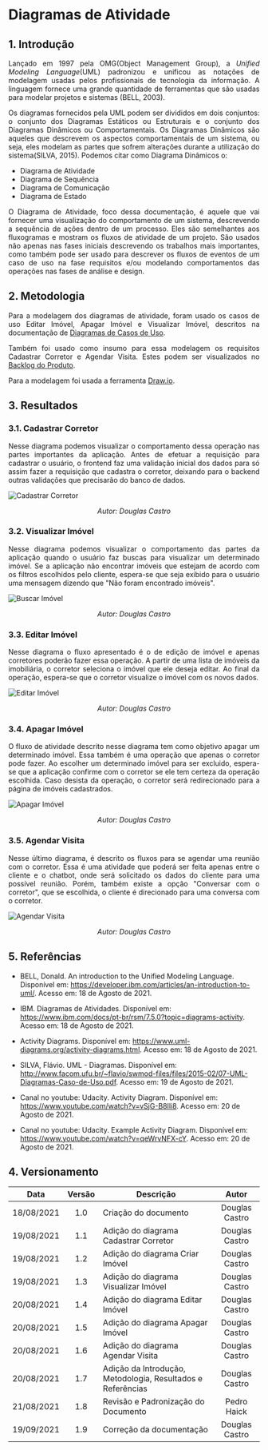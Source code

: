 # Diagramas de Atividade

## 1. Introdução

<p align="justify">
Lançado em 1997 pela OMG(Object Management Group), a <i>Unified Modeling Language</i>(UML) padronizou e unificou as notações de modelagem usadas pelos profissionais de tecnologia da informação. A linguagem fornece uma grande quantidade de ferramentas que são usadas para modelar projetos e sistemas (BELL, 2003).
</p> 

<p align="justify">
Os diagramas fornecidos pela UML podem ser divididos em dois conjuntos: o conjunto dos Diagramas Estáticos ou Estruturais e o conjunto dos Diagramas Dinâmicos ou Comportamentais. Os Diagramas Dinâmicos são aqueles que descrevem os aspectos comportamentais de um sistema, ou seja, eles modelam as partes que sofrem alterações durante a utilização do sistema(SILVA, 2015). Podemos citar como Diagrama Dinâmicos o:
</p>

* Diagrama de Atividade
* Diagrama de Sequência
* Diagrama de Comunicação
* Diagrama de Estado


<p align="justify">
O Diagrama de Atividade, foco dessa documentação, é aquele que vai fornecer uma visualização do comportamento de um sistema, descrevendo a sequência de ações dentro de um processo. Eles são semelhantes aos fluxogramas e mostram os fluxos de atividade de um projeto. São usados não apenas nas fases iniciais descrevendo os trabalhos mais importantes, como também pode ser usado para descrever os fluxos de eventos de um caso de uso na fase requisitos e/ou modelando comportamentos das operações nas fases de análise e design.
</p>

## 2. Metodologia

<p align="justify">
  Para a modelagem dos diagramas de atividade, foram usado os casos de uso Editar Imóvel, Apagar Imóvel e Visualizar Imóvel, descritos na documentação de <a href="https://unbarqdsw2021-1.github.io/2021.1_G04_Cardeal/modelagem/diagrama_casos_de_uso/">Diagramas de Casos de Uso</a>. 
</p>

<p align="justify">
  Também foi usado como insumo para essa modelagem os requisitos Cadastrar Corretor e Agendar Visita. Estes podem ser visualizados no <a href="https://unbarqdsw2021-1.github.io/2021.1_G04_Cardeal/modelagem/backlog_do_produto/">Backlog do Produto</a>.
</p>

Para a modelagem foi usada a ferramenta [Draw.io](https://draw.io).

## 3. Resultados

### 3.1. Cadastrar Corretor
<p align="justify">
  Nesse diagrama podemos visualizar o comportamento dessa operação nas partes importantes da aplicação. Antes de efetuar a requisição para cadastrar o usuário, o frontend faz uma validação inicial dos dados para só assim fazer a requisição que cadastra o corretor, deixando para o backend outras validações que precisarão do banco de dados.
</p>

![Cadastrar Corretor](./diagramas_de_atividade/cadastrar_corretor.svg)
<p align = "center"><i>Autor: Douglas Castro</i></p>

### 3.2. Visualizar Imóvel
<p align="justify">
  Nesse diagrama podemos visualizar o comportamento das partes da aplicação quando o usuário faz buscas para visualizar um determinado imóvel. Se a aplicação não encontrar imóveis que estejam de acordo com os filtros escolhidos pelo cliente, espera-se que seja exibido para o usuário uma mensagem dizendo que "Não foram encontrado imóveis".
</p>

![Buscar Imóvel](./diagramas_de_atividade/buscar_imóvel.svg)
<p align = "center"><i>Autor: Douglas Castro</i></p>


### 3.3. Editar Imóvel
<p align="justify">
  Nesse diagrama o fluxo apresentado é o de edição de imóvel e apenas corretores poderão fazer essa operação. A partir de uma lista de imóveis da imobiliária, o corretor seleciona o imóvel que ele deseja editar. Ao final da operação, espera-se que o corretor visualize o imóvel com os novos dados.
</p>

![Editar Imóvel](./diagramas_de_atividade/editar_imóvel.svg)
<p align = "center"><i>Autor: Douglas Castro</i></p>

### 3.4. Apagar Imóvel

<p align="justify">
  O fluxo de atividade descrito nesse diagrama tem como objetivo apagar um determinado imóvel. Essa também é uma operação que apenas o corretor pode fazer. Ao escolher um determinado imóvel para ser excluido, espera-se que a aplicação confirme com o corretor se ele tem certeza da operação escolhida. Caso desista da operação, o corretor será redirecionado para a página de imóveis cadastrados.
</p>

![Apagar Imóvel](./diagramas_de_atividade/apagar_imovel.svg)
<p align = "center"><i>Autor: Douglas Castro</i></p>

### 3.5. Agendar Visita

<p align="justify">
  Nesse último diagrama, é descrito os fluxos para se agendar uma reunião com o corretor. Essa é uma atividade que poderá ser feita apenas entre o cliente e o chatbot, onde será solicitado os dados do cliente para uma possível reunião. Porém, também existe a opção "Conversar com o corretor", que se escolhida, o cliente é direcionado para uma conversa com o corretor.
</p>

![Agendar Visita](./diagramas_de_atividade/agendar_visitar.svg)
<p align = "center"><i>Autor: Douglas Castro</i></p>

## 5. Referências

* BELL, Donald. An introduction to the Unified Modeling Language. Disponível em: <a target="_blank" href="https://developer.ibm.com/articles/an-introduction-to-uml/">https://developer.ibm.com/articles/an-introduction-to-uml/</a>. Acesso em: 18 de Agosto de 2021.

* IBM. Diagramas de Atividades. Disponível em: <a target="_blank" href="https://www.ibm.com/docs/pt-br/rsm/7.5.0?topic=diagrams-activity">https://www.ibm.com/docs/pt-br/rsm/7.5.0?topic=diagrams-activity</a>. Acesso em: 18 de Agosto de 2021.
  
* Activity Diagrams. Disponível em: <a target="_blank" href="https://www.uml-diagrams.org/activity-diagrams.html">https://www.uml-diagrams.org/activity-diagrams.html</a>. Acesso em: 18 de Agosto de 2021.
  
* SILVA, Flávio. UML - Diagramas. Disponível em: <a target="_blank" href="http://www.facom.ufu.br/~flavio/swmod-files/files/2015-02/07-UML-Diagramas-Caso-de-Uso.pdf">http://www.facom.ufu.br/~flavio/swmod-files/files/2015-02/07-UML-Diagramas-Caso-de-Uso.pdf</a>. Acesso em: 19 de Agosto de 2021.
  
* Canal no youtube: Udacity. Activity Diagram. Disponível em: <a target="_blank" href="https://www.youtube.com/watch?v=vSjG-B8Ili8">https://www.youtube.com/watch?v=vSjG-B8Ili8</a>. Acesso em: 20 de Agosto de 2021.
  
* Canal no youtube: Udacity. Example Activity Diagram. Disponível em: <a target="_blank" href="https://www.youtube.com/watch?v=qeWrvNFX-cY">https://www.youtube.com/watch?v=qeWrvNFX-cY</a>. Acesso em: 20 de Agosto de 2021.

## 4. Versionamento

| Data | Versão | Descrição | Autor |
| :--: | :--: | -- | :--: |
| 18/08/2021 | 1.0 | Criação do documento | Douglas Castro |
| 19/08/2021 | 1.1 | Adição do diagrama Cadastrar Corretor | Douglas Castro |
| 19/08/2021 | 1.2 | Adição do diagrama Criar Imóvel | Douglas Castro |
| 19/08/2021 | 1.3 | Adição do diagrama Visualizar Imóvel | Douglas Castro |
| 20/08/2021 | 1.4 | Adição do diagrama Editar Imóvel | Douglas Castro |
| 20/08/2021 | 1.5 | Adição do diagrama Apagar Imóvel | Douglas Castro |
| 20/08/2021 | 1.6 | Adição do diagrama Agendar Visita | Douglas Castro |
| 20/08/2021 | 1.7 | Adição da Introdução, Metodologia, Resultados e Referências | Douglas Castro |
| 21/08/2021 | 1.8 | Revisão e Padronização do Documento | Pedro Haick |
| 19/09/2021 | 1.9 | Correção da documentação | Douglas Castro |